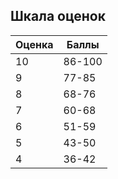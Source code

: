 ## Шкала оценок

| Оценка | Баллы  |
|--------|--------|
| 10     | 86-100 |
| 9      | 77-85  |
| 8      | 68-76  |
| 7      | 60-68  |
| 6      | 51-59  |
| 5      | 43-50  |
| 4      | 36-42  |
